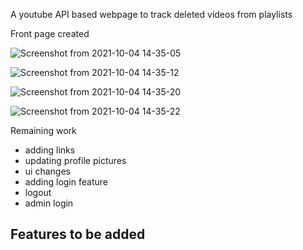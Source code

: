 A youtube API based webpage to track deleted videos from playlists

Front page created 


![Screenshot from 2021-10-04 14-35-05](https://user-images.githubusercontent.com/47878607/135826129-7ae5a438-15f2-4418-affe-46e6554a980e.png)


![Screenshot from 2021-10-04 14-35-12](https://user-images.githubusercontent.com/47878607/135826135-7ddbaae2-de49-4335-b8a5-255c526196ba.png)


![Screenshot from 2021-10-04 14-35-20](https://user-images.githubusercontent.com/47878607/135826162-f758e7d7-df01-49af-b762-1f1c9103d9ff.png)


![Screenshot from 2021-10-04 14-35-22](https://user-images.githubusercontent.com/47878607/135826176-ceb7510a-b732-4cb6-8a96-4a610be01494.png)

Remaining work 
 - adding links 
 - updating profile pictures
 - ui changes 
 - adding login feature
 - logout 
 - admin login

Features to be added
-
